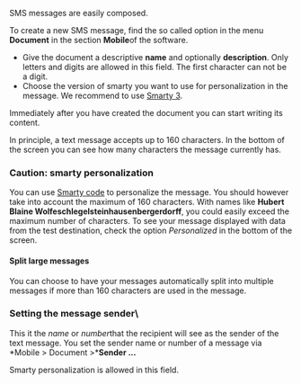 SMS messages are easily composed.

To create a new SMS message, find the so called option in the menu
**Document** in the section **Mobile**of the software.

-   Give the document a descriptive **name** and optionally
    **description**. Only letters and digits are allowed in this field.
    The first character can not be a digit.
-   Choose the version of smarty you want to use for personalization in
    the message. We recommend to use [Smarty
    3](https://www.copernica.com/en/support/smarty-2-vs-smarty-3).

Immediately after you have created the document you can start writing
its content.

In principle, a text message accepts up to 160 characters. In the bottom
of the screen you can see how many characters the message currently has.

### Caution: smarty personalization

You can use [Smarty
code](https://www.copernica.com/en/support/personalize-campaigns) to
personalize the message. You should however take into account the
maximum of 160 characters. With names like **Hubert Blaine
Wolfeschlegelsteinhausenbergerdorff**, you could easily exceed the
maximum number of characters. To see your message displayed with data
from the test destination, check the option *Personalized* in the bottom
of the screen.

#### Split large messages

You can choose to have your messages automatically split into multiple
messages if more than 160 characters are used in the message.

### Setting the message sender\

This it the *name* or *number*that the recipient will see as the sender
of the text message. You set the sender name or number of a message via
*Mobile \> Document \>***Sender ...**

Smarty personalization is allowed in this field.
